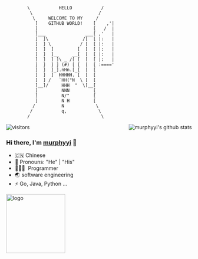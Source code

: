 
```
        \           HELLO           /
         \                         /
          \     WELCOME TO MY     /
           ]    GITHUB WORLD!    [    ,'|
           ]                     [   /  |
           ]___               ___[ ,'   |
           ]  ]\             /[  [ |:   |
           ]  ] \           / [  [ |:   |
           ]  ]  ]         [  [  [ |:   |
           ]  ]  ]__     __[  [  [ |:   |
           ]  ]  ] ]\ _ /[ [  [  [ |:   |
           ]  ]  ] ] (#) [ [  [  [ :===='
           ]  ]  ]_].nHn.[_[  [  [
           ]  ]  ]  HHHHH. [  [  [
           ]  ] /   `HH("N  \ [  [
           ]__]/     HHH  "  \[__[
           ]         NNN         [
           ]         N/"         [
           ]         N H         [
          /          N            \
         /           q,            \
        /                           \
```
![visitors](https://visitor-badge.laobi.icu/badge?page_id=zhaojh329.zhaojh329)
<img align="right" src="https://github-readme-stats.vercel.app/api?username=zy84338719&show_icons=true&theme=vue" alt="murphyyi's github stats" />

### Hi there, I'm [murphyyi](https://murphyyi.com) 🎉

- 🇨🇳 Chinese
- 👔 Pronouns: "He" | "His"
- 🧑🏻‍💻 &nbsp;Programmer
- 🌏 software engineering
- ⚡ Go, Java, Python ...

<img src="https://github-profile-trophy.vercel.app/?username=zy84338719&theme=flat&column=7&margin-w=10" alt="logo" height="160" align="center" />


  
<!--
**zy84338719/zy84338719** is a ✨ _special_ ✨ repository because its `README.md` (this file) appears on your GitHub profile.

Here are some ideas to get you started:

- 🔭 I’m currently working on ...
- 🌱 I’m currently learning ...
- 👯 I’m looking to collaborate on ...
- 🤔 I’m looking for help with ...
- 💬 Ask me about ...
- 📫 How to reach me: ...
- 😄 Pronouns: ...
- ⚡ Fun fact: ...
-->
